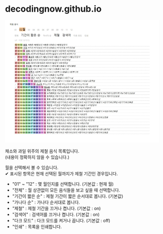 # decodingnow.github.io

![capture](./img/capture.jpeg)

채소와 과일 위주의 제철 음식 목록입니다.  
(내용이 정확하지 않을 수 있습니다.)

월을 선택해서 볼 수 있습니다.  
✔ 표시된 항목은 현재 선택된 월까지가 제철 기간인 경우입니다.

- "01" ~ "12" : 몇 월인지를 선택합니다. (기본값 : 현재 월)
- "전체" : 월 상관없이 모든 음식들을 보고 싶을 때 선택합니다.
- "기간이 짧은 순" : 제철 기간이 짧은 순서대로 봅니다. (기본값)
- "가나다 순" : 가나다 순서대로 봅니다.
- "제철" : 제철 기간을 끄거나 켭니다. (기본값 : on)
- "검색어" : 검색어를 끄거나 켭니다. (기본값 : on)
- "다크 모드" : 다크 모드를 켜거나 끕니다. (기본값 : off)
- "인쇄" : 목록을 인쇄합니다.
